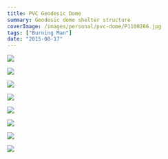 ```yaml
---
title: PVC Geodesic Dome
summary: Geodesic dome shelter structure
coverImage: /images/personal/pvc-dome/P1100286.jpg
tags: ["Burning Man"]
date: "2015-08-17"
---
```


![](/images/personal/pvc-dome/P1050007.jpg)

![](/images/personal/pvc-dome/P1050005.jpg)

![](/images/personal/pvc-dome/P1030997.jpg)

![](/images/personal/pvc-dome/P1030937.jpg)

![](/images/personal/pvc-dome/P1030935.jpg)

![](/images/personal/pvc-dome/P1030924.jpg)

![](/images/personal/pvc-dome/P1030918.jpg)

![](/images/personal/pvc-dome/P1030911.jpg)
